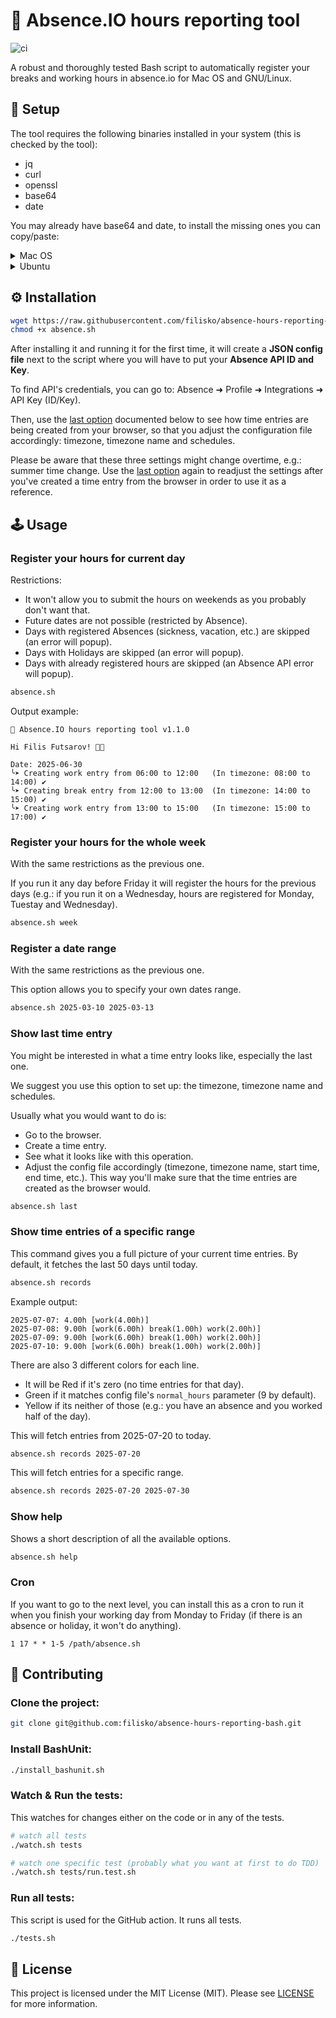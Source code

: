 # 📅 Absence.IO hours reporting tool

![ci](https://github.com/filisko/absence-hours-reporting-bash/actions/workflows/main.yaml/badge.svg)

A robust and thoroughly tested Bash script to automatically register your breaks and working hours in absence.io for Mac OS and GNU/Linux.

## 🔧 Setup

The tool requires the following binaries installed in your system (this is checked by the tool):
- jq
- curl
- openssl
- base64
- date

You may already have base64 and date, to install the missing ones you can copy/paste:

<details>
<summary>Mac OS</summary>
  
```sh
brew install jq curl openssl
```

</details>

<details>
<summary>Ubuntu</summary>
  
```sh
sudo apt-get install -y jq curl openssl
```

</details>

## ⚙️ Installation

```sh
wget https://raw.githubusercontent.com/filisko/absence-hours-reporting-bash/refs/heads/main/src/absence.sh
chmod +x absence.sh
```

After installing it and running it for the first time, it will create a **JSON config file** next to the script where you will have to put your **Absence API ID and Key**.

To find API's credentials, you can go to: Absence ➜ Profile ➜ Integrations ➜ API Key (ID/Key).

Then, use the [last option](#show-last-time-entry) documented below to see how time entries are being created from your browser, so that you adjust the configuration file accordingly: timezone, timezone name and schedules.

Please be aware that these three settings might change overtime, e.g.: summer time change. Use the [last option](#show-last-time-entry) again to readjust the settings after you've created a time entry from the browser in order to use it as a reference.

## 🕹️ Usage

### Register your hours for current day

Restrictions:
- It won't allow you to submit the hours on weekends as you probably don't want that.
- Future dates are not possible (restricted by Absence).
- Days with registered Absences (sickness, vacation, etc.) are skipped (an error will popup).
- Days with Holidays are skipped (an error will popup).
- Days with already registered hours are skipped (an Absence API error will popup).

```sh
absence.sh
```

Output example:

```text
📅 Absence.IO hours reporting tool v1.1.0

Hi Filis Futsarov! 👋😊

Date: 2025-06-30
╰➤ Creating work entry from 06:00 to 12:00   (In timezone: 08:00 to 14:00) ✔
╰➤ Creating break entry from 12:00 to 13:00  (In timezone: 14:00 to 15:00) ✔
╰➤ Creating work entry from 13:00 to 15:00   (In timezone: 15:00 to 17:00) ✔
```

### Register your hours for the whole week

With the same restrictions as the previous one.

If you run it any day before Friday it will register the hours for the previous days (e.g.: if you run it on a Wednesday, hours are registered for Monday, Tuestay and Wednesday).

```sh
absence.sh week
```

### Register a date range

With the same restrictions as the previous one.

This option allows you to specify your own dates range.

```sh
absence.sh 2025-03-10 2025-03-13
```

### Show last time entry

You might be interested in what a time entry looks like, especially the last one.

We suggest you use this option to set up: the timezone, timezone name and schedules.

Usually what you would want to do is:
- Go to the browser.
- Create a time entry.
- See what it looks like with this operation.
- Adjust the config file accordingly (timezone, timezone name, start time, end time, etc.). This way you'll make sure that the time entries are created as the browser would.

```sh
absence.sh last
```

### Show time entries of a specific range

This command gives you a full picture of your current time entries. By default, it fetches the last 50 days until today.

```sh
absence.sh records
```

Example output:

```text
2025-07-07: 4.00h [work(4.00h)]
2025-07-08: 9.00h [work(6.00h) break(1.00h) work(2.00h)]
2025-07-09: 9.00h [work(6.00h) break(1.00h) work(2.00h)]
2025-07-10: 9.00h [work(6.00h) break(1.00h) work(2.00h)]
```

There are also 3 different colors for each line.

- It will be Red if it's zero (no time entries for that day).
- Green if it matches config file's `normal_hours` parameter (9 by default).
- Yellow if its neither of those (e.g.: you have an absence and you worked half of the day).

This will fetch entries from 2025-07-20 to today.

```sh
absence.sh records 2025-07-20
```

This will fetch entries for a specific range.

```sh
absence.sh records 2025-07-20 2025-07-30
```

### Show help

Shows a short description of all the available options.

```sh
absence.sh help
```

### Cron

If you want to go to the next level, you can install this as a cron to run it when you finish your working day from Monday to Friday (if there is an absence or holiday, it won't do anything).

```text
1 17 * * 1-5 /path/absence.sh
```

## 🤝 Contributing

### Clone the project:

```sh
git clone git@github.com:filisko/absence-hours-reporting-bash.git
```

### Install BashUnit:

```sh
./install_bashunit.sh
```

### Watch & Run the tests:

This watches for changes either on the code or in any of the tests.

```sh
# watch all tests
./watch.sh tests

# watch one specific test (probably what you want at first to do TDD)
./watch.sh tests/run.test.sh
```

### Run all tests:

This script is used for the GitHub action. It runs all tests.

```sh
./tests.sh
```

## 🧾 License

This project is licensed under the MIT License (MIT). Please see [LICENSE](https://github.com/filisko/absence-hours-reporting-bash/blob/main/LICENSE)
 for more information.
